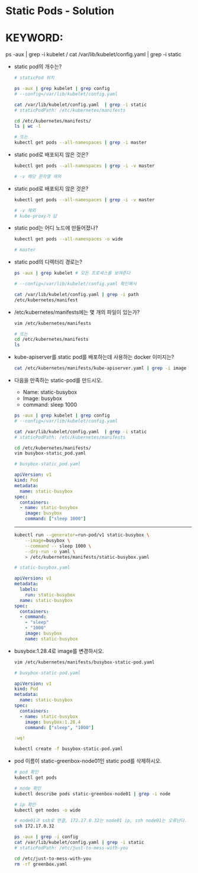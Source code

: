 # Static Pods - Solution

# KEYWORD:
ps -aux | grep -i kubelet / 
cat /var/lib/kubelet/config.yaml  | grep -i static

- static pod의 개수는?

    ```bash
    # staticPod 위치

    ps -aux | grep kubelet | grep config
    # --config=/var/lib/kubelet/config.yaml

    cat /var/lib/kubelet/config.yaml  | grep -i static
    # staticPodPath: /etc/kubernetes/manifests

    cd /etc/kubernetes/manifests/
    ls | wc -l

    # 또는
    kubectl get pods --all-namespaces | grep -i master
    ```

- static pod로 배포되지 않은 것은?

    ```bash
    kubectl get pods --all-namespaces | grep -i -v master

    # -v 해당 문자열 제외
    ```

- static pod로 배포되지 않은 것은?

    ```bash
    kubectl get pods --all-namespaces | grep -i -v master

    # -v 제외
    # kube-proxy가 답
    ```

- static pod는 어디 노드에 만들어졌나?

    ```bash
    kubectl get pods --all-namespaces -o wide

    # master
    ```

- static pod의 디렉터리 경로는?

    ```bash
    ps -aux | grep kubelet # 모든 프로세스를 보여준다

    # --config=/var/lib/kubelet/config.yaml 확인해서

    cat /var/lib/kubelet/config.yaml | grep -i path
    /etc/kubernetes/manifest
    ```

- /etc/kubernetes/manifests에는 몇 개의 파일이 있는가?

    ```bash
    vim /etc/kubernetes/manifests

    # 또는
    cd /etc/kubernetes/manifests
    ls
    ```

- kube-apiserver를 static pod를 배포하는데 사용하는 docker 이미지는?

    ```bash
    cat /etc/kubernetes/manifests/kube-apiserver.yaml | grep -i image
    ```

- 다음을 만족하는 static-pod를 만드시오.
    - Name: static-busybox
    - Image: busybox
    - command: sleep 1000

    ```bash
    ps -aux | grep kubelet | grep config
    # --config=/var/lib/kubelet/config.yaml

    cat /var/lib/kubelet/config.yaml  | grep -i static
    # staticPodPath: /etc/kubernetes/manifests

    cd /etc/kubernetes/manifests/
    vim busybox-static_pod.yaml
    ```

    ```yaml
    # busybox-static_pod.yaml

    apiVersion: v1
    kind: Pod
    metadata:
      name: static-busybox
    spec:
      containers:
      - name: static-busybox
        image: busybox
        command: ["sleep 1000"]
    ```

    ---

    ```bash
    kubectl run --generator=run-pod/v1 static-busybox \
        --image=busybox \
        --command -- sleep 1000 \
        --dry-run -o yaml \
        > /etc/kubernetes/manifests/static-busybox.yaml
    ```

    ```yaml
    # static-busybox.yaml

    apiVersion: v1                                                           skind: Pod                                                                       s
    metadata:
      labels:
        run: static-busybox
      name: static-busybox
    spec:
      containers:
      - command:
        - "sleep"
        - "1000"
        image: busybox
        name: static-busybox
    ```

- busybox:1.28.4로 image를 변경하시오.

    ```bash
    vim /etc/kubernetes/manifests/busybox-static-pod.yaml
    ```

    ```yaml
    # busybox-static-pod.yaml

    apiVersion: v1
    kind: Pod
    metadata:
      name: static-busybox
    spec:
      containers:
      - name: static-busybox
        image: busybox:1.28.4
        command: ["sleep", "1000"]

    :wq!
    ```

    ```bash
    kubectl create -f busybox-static-pod.yaml
    ```

- pod 이름이 static-greenbox-node01인 static pod를 삭제하시오.

    ```bash
    # pod 확인
    kubectl get pods

    # node 확인
    kubectl describe pods static-greenbox-node01 | grep -i node

    # ip 확인
    kubectl get nodes -o wide

    # node01과 ssh로 연결, 172.17.0.32는 node01 ip, ssh node01는 오류난다.
    ssh 172.17.0.32  

    ps -aux | grep -i config
    cat /var/lib/kubelet/config.yaml | grep -i static
    # staticPodPath: /etc/just-to-mess-with-you

    cd /etc/just-to-mess-with-you
    rm -rf greenbox.yaml
    ```